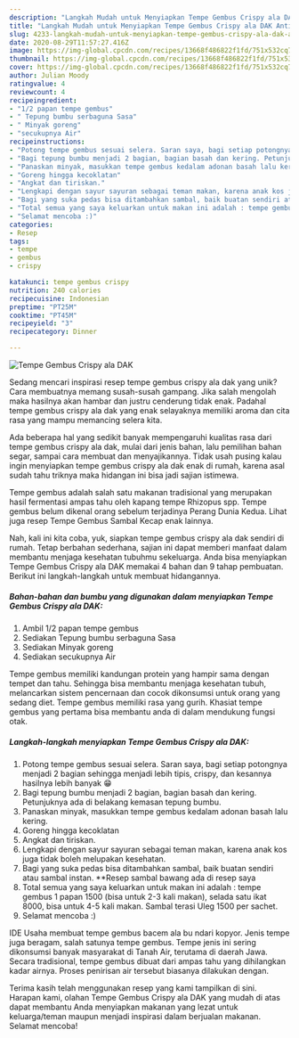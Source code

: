 ```yaml
---
description: "Langkah Mudah untuk Menyiapkan Tempe Gembus Crispy ala DAK Anti Gagal"
title: "Langkah Mudah untuk Menyiapkan Tempe Gembus Crispy ala DAK Anti Gagal"
slug: 4233-langkah-mudah-untuk-menyiapkan-tempe-gembus-crispy-ala-dak-anti-gagal
date: 2020-08-29T11:57:27.416Z
image: https://img-global.cpcdn.com/recipes/13668f486822f1fd/751x532cq70/tempe-gembus-crispy-ala-dak-foto-resep-utama.jpg
thumbnail: https://img-global.cpcdn.com/recipes/13668f486822f1fd/751x532cq70/tempe-gembus-crispy-ala-dak-foto-resep-utama.jpg
cover: https://img-global.cpcdn.com/recipes/13668f486822f1fd/751x532cq70/tempe-gembus-crispy-ala-dak-foto-resep-utama.jpg
author: Julian Moody
ratingvalue: 4
reviewcount: 4
recipeingredient:
- "1/2 papan tempe gembus"
- " Tepung bumbu serbaguna Sasa"
- " Minyak goreng"
- "secukupnya Air"
recipeinstructions:
- "Potong tempe gembus sesuai selera. Saran saya, bagi setiap potongnya menjadi 2 bagian sehingga menjadi lebih tipis, crispy, dan kesannya hasilnya lebih banyak 😁"
- "Bagi tepung bumbu menjadi 2 bagian, bagian basah dan kering. Petunjuknya ada di belakang kemasan tepung bumbu."
- "Panaskan minyak, masukkan tempe gembus kedalam adonan basah lalu kering."
- "Goreng hingga kecoklatan"
- "Angkat dan tiriskan."
- "Lengkapi dengan sayur sayuran sebagai teman makan, karena anak kos juga tidak boleh melupakan kesehatan."
- "Bagi yang suka pedas bisa ditambahkan sambal, baik buatan sendiri atau sambal instan. **Resep sambal bawang ada di resep saya"
- "Total semua yang saya keluarkan untuk makan ini adalah : tempe gembus 1 papan 1500 (bisa untuk 2-3 kali makan), selada satu ikat 8000, bisa untuk 4-5 kali makan. Sambal terasi Uleg 1500 per sachet."
- "Selamat mencoba :)"
categories:
- Resep
tags:
- tempe
- gembus
- crispy

katakunci: tempe gembus crispy 
nutrition: 240 calories
recipecuisine: Indonesian
preptime: "PT25M"
cooktime: "PT45M"
recipeyield: "3"
recipecategory: Dinner

---
```



![Tempe Gembus Crispy ala DAK](https://img-global.cpcdn.com/recipes/13668f486822f1fd/751x532cq70/tempe-gembus-crispy-ala-dak-foto-resep-utama.jpg)

Sedang mencari inspirasi resep tempe gembus crispy ala dak yang unik? Cara membuatnya memang susah-susah gampang. Jika salah mengolah maka hasilnya akan hambar dan justru cenderung tidak enak. Padahal tempe gembus crispy ala dak yang enak selayaknya memiliki aroma dan cita rasa yang mampu memancing selera kita.

Ada beberapa hal yang sedikit banyak mempengaruhi kualitas rasa dari tempe gembus crispy ala dak, mulai dari jenis bahan, lalu pemilihan bahan segar, sampai cara membuat dan menyajikannya. Tidak usah pusing kalau ingin menyiapkan tempe gembus crispy ala dak enak di rumah, karena asal sudah tahu triknya maka hidangan ini bisa jadi sajian istimewa.

Tempe gembus adalah salah satu makanan tradisional yang merupakan hasil fermentasi ampas tahu oleh kapang tempe Rhizopus spp. Tempe gembus belum dikenal orang sebelum terjadinya Perang Dunia Kedua. Lihat juga resep Tempe Gembus Sambal Kecap enak lainnya.


Nah, kali ini kita coba, yuk, siapkan tempe gembus crispy ala dak sendiri di rumah. Tetap berbahan sederhana, sajian ini dapat memberi manfaat dalam membantu menjaga kesehatan tubuhmu sekeluarga. Anda bisa menyiapkan Tempe Gembus Crispy ala DAK memakai 4 bahan dan 9 tahap pembuatan. Berikut ini langkah-langkah untuk membuat hidangannya.

<!--inarticleads1-->

##### Bahan-bahan dan bumbu yang digunakan dalam menyiapkan Tempe Gembus Crispy ala DAK:

1. Ambil 1/2 papan tempe gembus
1. Sediakan  Tepung bumbu serbaguna Sasa
1. Sediakan  Minyak goreng
1. Sediakan secukupnya Air


Tempe gembus memiliki kandungan protein yang hampir sama dengan tempet dan tahu. Sehingga bisa membantu menjaga kesehatan tubuh, melancarkan sistem pencernaan dan cocok dikonsumsi untuk orang yang sedang diet. Tempe gembus memiliki rasa yang gurih. Khasiat tempe gembus yang pertama bisa membantu anda di dalam mendukung fungsi otak. 

<!--inarticleads2-->

##### Langkah-langkah menyiapkan Tempe Gembus Crispy ala DAK:

1. Potong tempe gembus sesuai selera. Saran saya, bagi setiap potongnya menjadi 2 bagian sehingga menjadi lebih tipis, crispy, dan kesannya hasilnya lebih banyak 😁
1. Bagi tepung bumbu menjadi 2 bagian, bagian basah dan kering. Petunjuknya ada di belakang kemasan tepung bumbu.
1. Panaskan minyak, masukkan tempe gembus kedalam adonan basah lalu kering.
1. Goreng hingga kecoklatan
1. Angkat dan tiriskan.
1. Lengkapi dengan sayur sayuran sebagai teman makan, karena anak kos juga tidak boleh melupakan kesehatan.
1. Bagi yang suka pedas bisa ditambahkan sambal, baik buatan sendiri atau sambal instan. **Resep sambal bawang ada di resep saya
1. Total semua yang saya keluarkan untuk makan ini adalah : tempe gembus 1 papan 1500 (bisa untuk 2-3 kali makan), selada satu ikat 8000, bisa untuk 4-5 kali makan. Sambal terasi Uleg 1500 per sachet.
1. Selamat mencoba :)


IDE Usaha membuat tempe gembus bacem ala bu ndari kopyor. Jenis tempe juga beragam, salah satunya tempe gembus. Tempe jenis ini sering dikonsumsi banyak masyarakat di Tanah Air, terutama di daerah Jawa. Secara tradisional, tempe gembus dibuat dari ampas tahu yang dihilangkan kadar airnya. Proses penirisan air tersebut biasanya dilakukan dengan. 

Terima kasih telah menggunakan resep yang kami tampilkan di sini. Harapan kami, olahan Tempe Gembus Crispy ala DAK yang mudah di atas dapat membantu Anda menyiapkan makanan yang lezat untuk keluarga/teman maupun menjadi inspirasi dalam berjualan makanan. Selamat mencoba!
